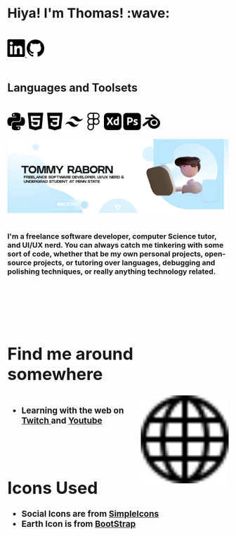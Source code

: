 
<div class="Introduction Text"">
</br />
<h2 style="font-size: 30px"><strong> Hiya! I'm Thomas!</body> :wave: </strong></h2>
<br />
</div>


<div class="Socials">
<a href="https://linkedin.com/in/tlraborn">
    <img src="icons\linkedin.svg" width="40px" height="40px">
    </a>
<a href="https://github.com/tommyraborn">
    <img src="icons\github.svg" width="40px" height="40px">
</a>
</div>


<div class="Toolsets">
<br />
<h3 style="font-size: 25px"><strong>Languages and Toolsets</strong></h3>
    <br />
    <img src="icons\python.svg" alt="Coding Language Known as Python's Logo" width="40px" height>
    <img src="icons\html5.svg" alt="Hyper Text Markup Language Version 5's Logo"width="40px" height>
    <img src="icons\css3.svg" alt="Cascading Style Sheet 3's Logo" width="40px" height>
    <img src="icons\tailwindcss.svg" alt="" width="40px" height>
    <img src="icons\figma.svg" alt="" width="40px" height>
    <img src="icons\adobexd.svg" alt="" width="40px" height>
    <img src="icons\adobephotoshop.svg" alt="" width="40px" height>
    <img src="icons\blender.svg" alt="" width="40px" height>
</div>


<div class="Main Header Image" align="left" >
<br />
    <img src="images\header_img.png" >
</div>

<div class="Main Body Text">
<br />
    <h3>I'm a freelance software developer, computer Science tutor, and UI/UX nerd. You can always catch me tinkering with some sort of code, whether that be my own personal projects, open-source projects, or tutoring over languages, debugging and polishing techniques, or really anything technology related. </h3>
    <br />
    <br />
    <br />
    <br />
    <br />
</div>


<div class="OtherSocialLinks" style="font-size: 19px">
    <h1><strong>Find me around somewhere</strong></h1>
    <img src="icons\globe.svg" width="200px" align="right" >
    <ul> <br />
        <li><strong>Learning with the web on <a href="https://twitch.tv/thomasleeray">Twitch </a> and <a href="https://www.youtube.com/channel/UCxTR7TEXKE7efdLcGv3BwSw">Youtube</a></strong></li>
    </ul>
    
</div>


<div class="RefrenceLinks" style="font-size:19px">
    <br />
    <br />
    <h1><strong>Icons Used</strong></h1>
    <ul>
    <li><strong> Social Icons are from <a href="https://simpleicons.org/">SimpleIcons</a></strong></li>
    <li><strong>Earth Icon is from <a href="icons.getbootstrap.com">BootStrap</a></strong></li>
    </ul>

</div>
